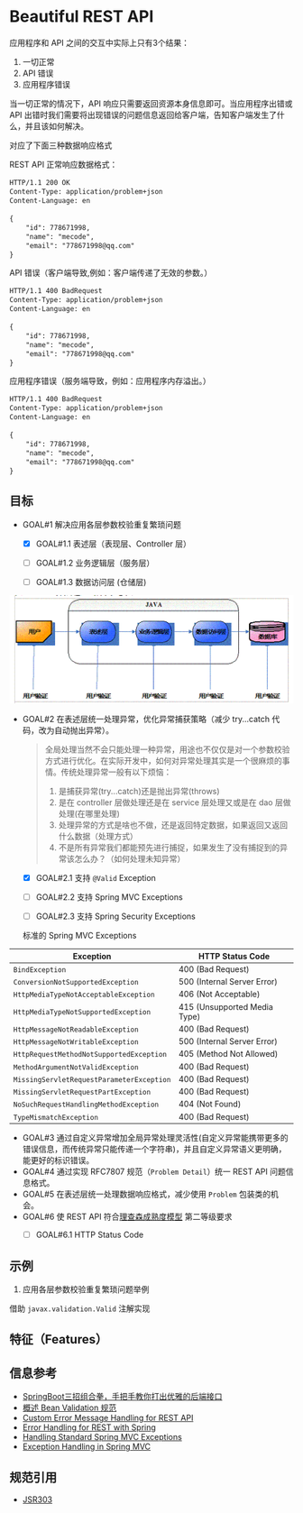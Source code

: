 #  Beautiful REST API

应用程序和 API 之间的交互中实际上只有3个结果：
  1. 一切正常
  2. API 错误
  3. 应用程序错误

当一切正常的情况下，API 响应只需要返回资源本身信息即可。当应用程序出错或 API 出错时我们需要将出现错误的问题信息返回给客户端，告知客户端发生了什么，并且该如何解决。

对应了下面三种数据响应格式

REST API 正常响应数据格式：

```http
HTTP/1.1 200 OK
Content-Type: application/problem+json
Content-Language: en

{
    "id": 778671998,
    "name": "mecode",
    "email": "778671998@qq.com"
}
```

API 错误（客户端导致,例如：客户端传递了无效的参数。）

```http
HTTP/1.1 400 BadRequest
Content-Type: application/problem+json
Content-Language: en

{
    "id": 778671998,
    "name": "mecode",
    "email": "778671998@qq.com"
}
```

应用程序错误（服务端导致，例如：应用程序内存溢出。）

```http
HTTP/1.1 400 BadRequest
Content-Type: application/problem+json
Content-Language: en

{
    "id": 778671998,
    "name": "mecode",
    "email": "778671998@qq.com"
}
```

## 目标

* GOAL#1 解决应用各层参数校验重复繁琐问题
  * [x] GOAL#1.1 表述层（表现层、Controller 层）
  * [ ] GOAL#1.2 业务逻辑层（服务层）
  * [ ] GOAL#1.3 数据访问层 (仓储层)
  

![Java分层验证结构示意图](./assets/Java分层验证结构示意图.png)

* GOAL#2 在表述层统一处理异常，优化异常捕获策略（减少 try...catch 代码，改为自动抛出异常）。
    > 全局处理当然不会只能处理一种异常，用途也不仅仅是对一个参数校验方式进行优化。在实际开发中，如何对异常处理其实是一个很麻烦的事情。传统处理异常一般有以下烦恼：
    > 1. 是捕获异常(try...catch)还是抛出异常(throws)
    >  2. 是在 controller 层做处理还是在 service 层处理又或是在 dao 层做处理(在哪里处理)
    > 3. 处理异常的方式是啥也不做，还是返回特定数据，如果返回又返回什么数据（处理方式）
    > 4. 不是所有异常我们都能预先进行捕捉，如果发生了没有捕捉到的异常该怎么办？（如何处理未知异常）

    * [x] GOAL#2.1 支持 `@Valid` Exception
    * [ ] GOAL#2.2 支持 Spring MVC Exceptions
    * [ ] GOAL#2.3 支持 Spring Security Exceptions

    

    标准的 Spring MVC Exceptions

| Exception                                 | HTTP Status Code             |
| ----------------------------------------- | ---------------------------- |
| `BindException`                           | 400 (Bad Request)            |
| `ConversionNotSupportedException`         | 500 (Internal Server Error)  |
| `HttpMediaTypeNotAcceptableException`     | 406 (Not Acceptable)         |
| `HttpMediaTypeNotSupportedException`      | 415 (Unsupported Media Type) |
| `HttpMessageNotReadableException`         | 400 (Bad Request)            |
| `HttpMessageNotWritableException`         | 500 (Internal Server Error)  |
| `HttpRequestMethodNotSupportedException`  | 405 (Method Not Allowed)     |
| `MethodArgumentNotValidException`         | 400 (Bad Request)            |
| `MissingServletRequestParameterException` | 400 (Bad Request)            |
| `MissingServletRequestPartException`      | 400 (Bad Request)            |
| `NoSuchRequestHandlingMethodException`    | 404 (Not Found)              |
| `TypeMismatchException`                   | 400 (Bad Request)            |

* GOAL#3 通过自定义异常增加全局异常处理灵活性(自定义异常能携带更多的错误信息，而传统异常只能传递一个字符串)，并且自定义异常语义更明确，能更好的标识错误。
* GOAL#4 通过实现 RFC7807 规范（`Problem Detail`）统一 REST API 问题信息格式。
* GOAL#5 在表述层统一处理数据响应格式，减少使用 `Problem` 包装类的机会。
* GOAL#6 使 REST API 符合[理查森成熟度模型](https://martinfowler.com/articles/richardsonMaturityModel.html) 第二等级要求
    * [ ] GOAL#6.1 HTTP Status Code


## 示例
1. 应用各层参数校验重复繁琐问题举例


借助 `javax.validation.Valid` 注解实现

## 特征（Features）

## 信息参考

* [SpringBoot三招组合拳，手把手教你打出优雅的后端接口](https://mp.weixin.qq.com/s/waPatEnrFnStcfa9Z1RZsQ)
* [概述 Bean Validation 规范](https://developer.ibm.com/zh/articles/j-lo-beanvalid/)
* [Custom Error Message Handling for REST API](https://www.baeldung.com/global-error-handler-in-a-spring-rest-api)
* [Error Handling for REST with Spring](https://www.baeldung.com/exception-handling-for-rest-with-spring)
* [Handling Standard Spring MVC Exceptions](https://docs.spring.io/spring-framework/docs/3.2.x/spring-framework-reference/html/mvc.html#mvc-ann-rest-spring-mvc-exceptions)
* [Exception Handling in Spring MVC](https://spring.io/blog/2013/11/01/exception-handling-in-spring-mvc)

## 规范引用

* [JSR303](https://beanvalidation.org/1.0/spec/)